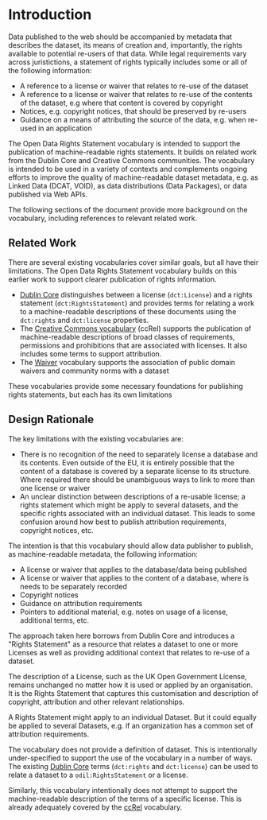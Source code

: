 # Introduction

Data published to the web should be accompanied by metadata that describes the dataset, its means of creation and, importantly, the rights available to potential re-users of that data. While legal requirements vary across juristictions, a statement of rights typically includes some or all of the following information:

* A reference to a license or waiver that relates to re-use of the dataset
* A reference to a license or waiver that relates to re-use of the contents of the dataset, e.g where that content is covered by copyright
* Notices, e.g. copyright notices, that should be preserved by re-users
* Guidance on a means of attributing the source of the data, e.g. when re-used in an application

The Open Data Rights Statement vocabulary is intended to support the publication of machine-readable rights statements. It builds on related work from the Dublin Core and Creative Commons communities. The vocabulary is intended to be used in a variety of contexts and complements ongoing efforts to improve the quality of machine-readable dataset metadata, e.g. as Linked Data (DCAT, VOID), as data distributions (Data Packages), or data published via Web APIs.

The following sections of the document provide more background on the vocabulary, including references to relevant related work.

## Related Work

There are several existing vocabularies cover similar goals, but all have their limitations. The Open Data Rights Statement vocabulary builds on this earlier work to support clearer publication of rights information.

* [Dublin Core](http://dublincore.org/documents/dcmi-terms/) distinguishes between a license (`dct:License`) and a rights statement (`dct:RightsStatement`) and provides terms for relating a work to a machine-readable descriptions of these documents using the `dct:rights` and `dct:license` properties.
* The [Creative Commons vocabulary](http://creativecommons.org/ns) (ccRel) supports the publication of machine-readable descriptions of broad classes of requirements, permissions and prohibitions that are associated with licenses. It also includes some terms to support attribution.
* The [Waiver](http://vocab.org/waiver/terms/.html) vocabulary supports the association of public domain waivers and community norms with a dataset

These vocabularies provide some necessary foundations for publishing rights statements, but each has its own limitations

## Design Rationale

The key limitations with the existing vocabularies are:

* There is no recognition of the need to separately license a database and its contents. Even outside of the EU, it is entirely possible that the content of a database is covered by a separate license to its structure. Where required there should be unambiguous ways to link to more than one license or waiver
* An unclear distinction between descriptions of a re-usable license; a rights statement which might be apply to several datasets, and the specific rights associated with an individual dataset. This leads to some confusion around how best to publish attribution requirements, copyright notices, etc.

The intention is that this vocabulary should allow data publisher to publish, as machine-readable metadata, the following information:

* A license or waiver that applies to the database/data being published
* A license or waiver that applies to the content of a database, where is needs to be separately recorded
* Copyright notices
* Guidance on attribution requirements
* Pointers to additional material, e.g. notes on usage of a license, additional terms, etc.

The approach taken here borrows from Dublin Core and introduces a "Rights Statement" as a resource that relates a dataset to one or more Licenses as well as providing additional context that relates to re-use of a dataset.

The description of a License, such as the UK Open Government License, remains unchanged no matter how it is used or applied by an organisation. It is the Rights Statement that captures this customisation and description of copyright, attribution and other relevant relationships.

A Rights Statement might apply to an individual Dataset. But it could equally be applied to several Datasets, e.g. if an organization has a common set of attribution requirements.

The vocabulary does not provide a definition of dataset. This is intentionally under-specified to support the use of the vocabulary in a number of ways. The existing [Dublin Core](http://dublincore.org/documents/dcmi-terms/) terms (`dct:rights` and `dct:license`) can be used to relate a dataset to a `odil:RightsStatement` or a license.

Similarly, this vocabulary intentionally does not attempt to support the machine-readable description of the terms of a specific license. This is already adequately covered by the [ccRel](http://creativecommons.org/ns) vocabulary.



